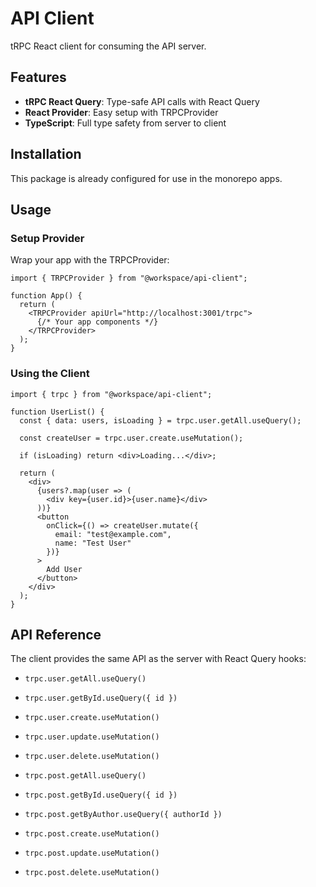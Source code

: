 # API Client

tRPC React client for consuming the API server.

## Features

- **tRPC React Query**: Type-safe API calls with React Query
- **React Provider**: Easy setup with TRPCProvider
- **TypeScript**: Full type safety from server to client

## Installation

This package is already configured for use in the monorepo apps.

## Usage

### Setup Provider

Wrap your app with the TRPCProvider:

```tsx
import { TRPCProvider } from "@workspace/api-client";

function App() {
  return (
    <TRPCProvider apiUrl="http://localhost:3001/trpc">
      {/* Your app components */}
    </TRPCProvider>
  );
}
```

### Using the Client

```tsx
import { trpc } from "@workspace/api-client";

function UserList() {
  const { data: users, isLoading } = trpc.user.getAll.useQuery();

  const createUser = trpc.user.create.useMutation();

  if (isLoading) return <div>Loading...</div>;

  return (
    <div>
      {users?.map(user => (
        <div key={user.id}>{user.name}</div>
      ))}
      <button
        onClick={() => createUser.mutate({
          email: "test@example.com",
          name: "Test User"
        })}
      >
        Add User
      </button>
    </div>
  );
}
```

## API Reference

The client provides the same API as the server with React Query hooks:

- `trpc.user.getAll.useQuery()`
- `trpc.user.getById.useQuery({ id })`
- `trpc.user.create.useMutation()`
- `trpc.user.update.useMutation()`
- `trpc.user.delete.useMutation()`

- `trpc.post.getAll.useQuery()`
- `trpc.post.getById.useQuery({ id })`
- `trpc.post.getByAuthor.useQuery({ authorId })`
- `trpc.post.create.useMutation()`
- `trpc.post.update.useMutation()`
- `trpc.post.delete.useMutation()`
